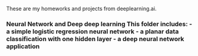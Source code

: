 These are my homeworks and projects from deeplearning.ai.

<h3>Neural Network and Deep deep learning
This folder includes:
- a simple logistic regression neural network
- a planar data classification with one hidden layer
- a deep neural network application
